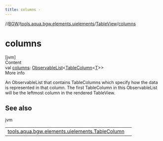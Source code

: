 ```yaml
---
title: columns -
---
```

//[BGW](../../../index.md)/[tools.aqua.bgw.elements.uielements](../index.md)/[TableView](index.md)/[columns](columns.md)



# columns  
[jvm]  
Content  
val [columns](columns.md): [ObservableList](../../tools.aqua.bgw.observable/-observable-list/index.md)<[TableColumn](../-table-column/index.md)<[T](index.md)>>  
More info  


An ObservableList that contains TableColumns which specify how the data is represented in that column. The first TableColumn in this ObservableList will be the leftmost column in the rendered TableView.



## See also  
  
jvm  
  
| | |
|---|---|
| <a name="tools.aqua.bgw.elements.uielements/TableView/columns/#/PointingToDeclaration/"></a>[tools.aqua.bgw.elements.uielements.TableColumn](../-table-column/index.md)| <a name="tools.aqua.bgw.elements.uielements/TableView/columns/#/PointingToDeclaration/"></a>|
  
  



